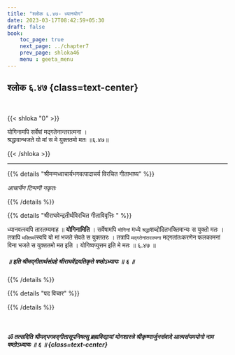 ```yaml
---
title: "श्लोक ६.४७- ध्यानयोग"
date: 2023-03-17T08:42:59+05:30
draft: false
book:
    toc_page: true
    next_page: ../chapter7
    prev_page: shloka46
    menu : geeta_menu
---
```




## श्लोक ६.४७ {class=text-center}

<br/>

{{< shloka  "0"  >}}

योगिनामपि सर्वेषां मद्गतेनान्तरात्मना ।  
श्रद्धावान्भजते यो मां स मे युक्ततमो मतः ॥६.४७॥

{{< /shloka >}}

---


{{% details "श्रीमन्मध्वाचार्यभगवत्पादाचर्य विरचित  गीताभाष्य" %}}

*आचार्येण टिप्पणी नकृतः*

{{% /details %}}



{{% details "श्रीराघवेन्द्रतीर्थविरचित गीताविवृत्तिः " %}}

ध्यानवत्स्वपि तारतम्यमाह ॥ **योगिनामिति** । 
सर्वेषामपि `योगिनां` मध्ये `श्रद्धा`शब्दोदितभक्तिमान्यः स युक्तो मतः । 
तत्रापि `भक्तिम`त्स्वपि यो मां भजते सेवते स युक्ततरः । 
तत्रापि `मद्गतेनांतरात्मना` मद्गतांतःकरणेन फलकामनां विना भजते 
स युक्ततमो मत इति । योगिष्वप्युत्तम इति मे मतः ॥ ६.४७ ॥

##### ॥ इति श्रीमद्गीतार्थसंग्रहे श्रीराघवेंद्रयतिकृते षष्ठोऽध्यायः ॥ ६ ॥

{{% /details %}}



{{% details "पद विचार" %}}


{{% /details %}}

</br> 

##### ॐ तत्सदिति श्रीमद्भगवद्गीतासूपनिषत्सु ब्रह्मविद्यायां योगशास्त्रे श्रीकृष्णार्जुनसंवादे  आत्मसंयमयोगो नाम षष्ठोऽध्यायः ॥ ६ ॥ {class=text-center}